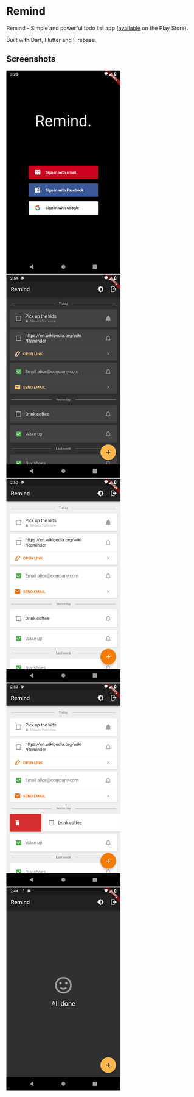 # Remind

Remind – Simple and powerful todo list app ([available](https://play.google.com/store/apps/details?id=com.valente.remind) on the Play Store).

Built with Dart, Flutter and Firebase.

## Screenshots

<img src="screenshots/screenshot0.png" width="300">

<img src="screenshots/screenshot1.png" width="300">

<img src="screenshots/screenshot2.png" width="300">

<img src="screenshots/screenshot3.png" width="300">

<img src="screenshots/screenshot4.png" width="300">